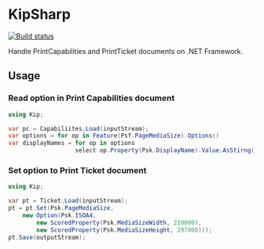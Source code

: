 # KipSharp

[![Build status](https://ci.appveyor.com/api/projects/status/bpw4bkpty6f9ny85?svg=true)](https://ci.appveyor.com/project/kei10in/kipsharp)

Handle PrintCapabilities and PrintTicket documents on .NET Framework.

## Usage

### Read option in Print Capabilities document

```csharp
using Kip;

var pc = Capabiliites.Load(inputStream);
var options = for op in Feature(Psf.PageMediaSize).Options()
var displayNames = for op in options
                   select op.Property(Psk.DisplayName).Value.AsStirng();
```

### Set option to Print Ticket document

```csharp
using Kip;

var pt = Ticket.Load(inputStream);
pt = pt.Set(Psk.PageMediaSize,
    new Option(Psk.ISOA4,
        new ScoredProperty(Psk.MediaSizeWidth, 210000),
        new ScoredProperty(Psk.MediaSizeHeight, 297000)));
pt.Save(outputStream);
```
